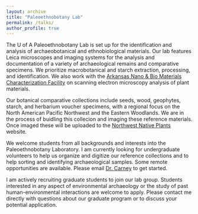 ```yaml
---
layout: archive
title: "Paleoethnobotany Lab"
permalink: /talks/
author_profile: true
---
```


The U of A Paleoethnobotany Lab is set up for the identification and analysis of archaeobotanical and ethnobiological materials. Our lab features Leica microscopes and imaging systems for the analysis and documentation of a variety of archaeological remains and comparative specimens. We prioritize macrobotanical and starch extraction, processing, and identification. We also work with the [Arkansas Nano & Bio Materials Characterization Facility](https://microscopy.uark.edu/) on scanning electron microscopy analysis of plant materials.

Our botanical comparative collections include seeds, wood, geophytes, starch, and herbarium voucher specimens, with a regional focus on the North American Pacific Northwest and the Eastern Woodlands. We are in the process of buidling this collecion and imaging these reference materials. Once imaged these will be uploaded to the [Northwest Native Plants](https://cdsc-wsu.org/nwnativeplants/) website.

We welcome students from all backgrounds and interests into the Paleoethnobotany Laboratory. I am currently looking for undergraduate volunteers to help us organize and digitize our reference collections and to help sorting and identifying archaeological samples. Some remote opportunities are available. Please email [Dr. Carney](mailto:mc143@uark.edu) to get started.

I am actively recruiting graduate students to join our lab group. Students interested in any aspect of environmental archaeology or the study of past human-environmental interactions are welcome to apply. Please contact me directly with questions about our graduate program or to discuss your potential application.
